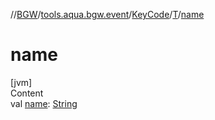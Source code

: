 //[BGW](../../../../index.md)/[tools.aqua.bgw.event](../../index.md)/[KeyCode](../index.md)/[T](index.md)/[name](name.md)



# name  
[jvm]  
Content  
val [name](name.md): [String](https://kotlinlang.org/api/latest/jvm/stdlib/kotlin/-string/index.html)  



